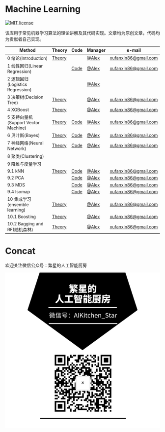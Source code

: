 # Machine Learning

[![MIT license](https://camo.githubusercontent.com/3f7996bf7bd441deb7199c498aaa835164dee8da/68747470733a2f2f696d672e736869656c64732e696f2f6475622f6c2f766962652d642e737667)](https://github.com/lawlite19/MachineLearning_Python/blob/master/LICENSE)

该库用于常见机器学习算法的理论讲解及其代码实现。文章均为原创文章，代码均为贡献者自己实现。



| Method                               | Theory                                                       | Code                                                         | Manager                            | e-mail               |
| ------------------------------------ | ------------------------------------------------------------ | ------------------------------------------------------------ | ---------------------------------- | -------------------- |
| 0 绪论(Introduction)                 | [Theory](/0_Introduction)                                    |                                                              | [@Alex](https://github.com/jaheel) | xufanxin86@gmail.com |
| 1 线性回归(Linear Regression)        |                                                              | [Code](/1_Linear_regression/Code)                            | [@Alex](https://github.com/jaheel) | xufanxin86@gmail.com |
| 2 逻辑回归(Logistics Regression)     |                                                              |                                                              | [@Alex](https://github.com/jaheel) |                      |
| 3 决策树(Decision Tree)              | [Theory](/3_Decision_Tree/Theory)                            |                                                              | [@Alex](https://github.com/jaheel) | xufanxin86@gmail.com |
| 4 XGBoost                            | [Theory](/4_XGBoost/Theory)                                  |                                                              | [@Alex](https://github.com/jaheel) | xufanxin86@gmail.com |
| 5 支持向量机(Support Vector Machine) | [Theory](/5_SVM/Theory)                                      | [Code](/5_SVM/Code)                                          | [@Alex](https://github.com/jaheel) | xufanxin86@gmail.com |
| 6 贝叶斯(Bayes)                      | [Theory](/6_Bayes/Theory)                                    | [Code](/6_Bayes/Code)                                        | [@Alex](https://github.com/jaheel) | xufanxin86@gmail.com |
| 7 神经网络(Neural Network)           | [Theory](/7_Neural_Network/Theory)                           | [Code](/7_Neural_Network/Code)                               | [@Alex](https://github.com/jaheel) | xufanxin86@gmail.com |
| 8 聚类(Clustering)                   |                                                              |                                                              |                                    |                      |
| 9 降维与度量学习                     |                                                              |                                                              |                                    |                      |
| 9.1 kNN                              | [Theory](/9_Dimensionality_reduction_and_metric_learning/Theory/kNN) | [Code](/9_Dimensionality_reduction_and_metric_learning/Code/kNN) | [@Alex](https://github.com/jaheel) | xufanxin86@gmail.com |
| 9.2 PCA                              |                                                              | [Code](/9_Dimensionality_reduction_and_metric_learning/Code/PCA) | [@Alex](https://github.com/jaheel) | xufanxin86@gmail.com |
| 9.3 MDS                              |                                                              | [Code](/9_Dimensionality_reduction_and_metric_learning/Code/MDS) | [@Alex](https://github.com/jaheel) | xufanxin86@gmail.com |
| 9.4 Isomap                           |                                                              | [Code](/9_Dimensionality_reduction_and_metric_learning/Code/Isomap) | [@Alex](https://github.com/jaheel) | xufanxin86@gmail.com |
| 10 集成学习(ensemble learning)       | [Theory](/10_Emsemble_learning/Theory/Ensemble_learning)     |                                                              | [@Alex](https://github.com/jaheel) | xufanxin86@gmail.com |
| 10.1 Boosting                        | [Theory](/10_Ensemble_learning/Theory/Boosting)              |                                                              | [@Alex](https://github.com/jaheel) | xufanxin86@gmail.com |
| 10.2 Bagging and RF(随机森林)        | [Theory](/10_Ensemble_learning/Theory/Bagging_and_RF)        |                                                              | [@Alex](https://github.com/jaheel) | xufanxin86@gmail.com |



# Concat

欢迎关注微信公众号：繁星的人工智能厨房

![微信公众号二维码](images/微信公众号二维码.png)

